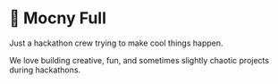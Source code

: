 # 🍻 Mocny Full

Just a hackathon crew trying to make cool things happen.

We love building creative, fun, and sometimes slightly chaotic projects during hackathons.
